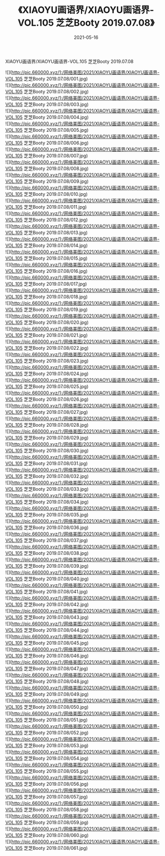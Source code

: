 ﻿---
layout: post
title:  《XIAOYU画语界/XIAOYU画语界-VOL.105 芝芝Booty 2019.07.08》
date:   2021-05-16
img: http://pic.660000.xyz/1:/网络美图/2021/XIAOYU画语界/XIAOYU画语界-VOL.105 芝芝Booty 2019.07.08/000.jpg
categories: [美女, 清纯, 唯美]
---

XIAOYU画语界/XIAOYU画语界-VOL.105 芝芝Booty 2019.07.08

 ![](http://pic.660000.xyz/1:/网络美图/2021/XIAOYU画语界/XIAOYU画语界-VOL.105 芝芝Booty 2019.07.08/001.jpg) <br>![](http://pic.660000.xyz/1:/网络美图/2021/XIAOYU画语界/XIAOYU画语界-VOL.105 芝芝Booty 2019.07.08/002.jpg) <br>![](http://pic.660000.xyz/1:/网络美图/2021/XIAOYU画语界/XIAOYU画语界-VOL.105 芝芝Booty 2019.07.08/003.jpg) <br>![](http://pic.660000.xyz/1:/网络美图/2021/XIAOYU画语界/XIAOYU画语界-VOL.105 芝芝Booty 2019.07.08/004.jpg) <br>![](http://pic.660000.xyz/1:/网络美图/2021/XIAOYU画语界/XIAOYU画语界-VOL.105 芝芝Booty 2019.07.08/005.jpg) <br>![](http://pic.660000.xyz/1:/网络美图/2021/XIAOYU画语界/XIAOYU画语界-VOL.105 芝芝Booty 2019.07.08/006.jpg) <br>![](http://pic.660000.xyz/1:/网络美图/2021/XIAOYU画语界/XIAOYU画语界-VOL.105 芝芝Booty 2019.07.08/007.jpg) <br>![](http://pic.660000.xyz/1:/网络美图/2021/XIAOYU画语界/XIAOYU画语界-VOL.105 芝芝Booty 2019.07.08/008.jpg) <br>![](http://pic.660000.xyz/1:/网络美图/2021/XIAOYU画语界/XIAOYU画语界-VOL.105 芝芝Booty 2019.07.08/009.jpg) <br>![](http://pic.660000.xyz/1:/网络美图/2021/XIAOYU画语界/XIAOYU画语界-VOL.105 芝芝Booty 2019.07.08/010.jpg) <br>![](http://pic.660000.xyz/1:/网络美图/2021/XIAOYU画语界/XIAOYU画语界-VOL.105 芝芝Booty 2019.07.08/011.jpg) <br>![](http://pic.660000.xyz/1:/网络美图/2021/XIAOYU画语界/XIAOYU画语界-VOL.105 芝芝Booty 2019.07.08/012.jpg) <br>![](http://pic.660000.xyz/1:/网络美图/2021/XIAOYU画语界/XIAOYU画语界-VOL.105 芝芝Booty 2019.07.08/013.jpg) <br>![](http://pic.660000.xyz/1:/网络美图/2021/XIAOYU画语界/XIAOYU画语界-VOL.105 芝芝Booty 2019.07.08/014.jpg) <br>![](http://pic.660000.xyz/1:/网络美图/2021/XIAOYU画语界/XIAOYU画语界-VOL.105 芝芝Booty 2019.07.08/015.jpg) <br>![](http://pic.660000.xyz/1:/网络美图/2021/XIAOYU画语界/XIAOYU画语界-VOL.105 芝芝Booty 2019.07.08/016.jpg) <br>![](http://pic.660000.xyz/1:/网络美图/2021/XIAOYU画语界/XIAOYU画语界-VOL.105 芝芝Booty 2019.07.08/017.jpg) <br>![](http://pic.660000.xyz/1:/网络美图/2021/XIAOYU画语界/XIAOYU画语界-VOL.105 芝芝Booty 2019.07.08/018.jpg) <br>![](http://pic.660000.xyz/1:/网络美图/2021/XIAOYU画语界/XIAOYU画语界-VOL.105 芝芝Booty 2019.07.08/019.jpg) <br>![](http://pic.660000.xyz/1:/网络美图/2021/XIAOYU画语界/XIAOYU画语界-VOL.105 芝芝Booty 2019.07.08/020.jpg) <br>![](http://pic.660000.xyz/1:/网络美图/2021/XIAOYU画语界/XIAOYU画语界-VOL.105 芝芝Booty 2019.07.08/021.jpg) <br>![](http://pic.660000.xyz/1:/网络美图/2021/XIAOYU画语界/XIAOYU画语界-VOL.105 芝芝Booty 2019.07.08/022.jpg) <br>![](http://pic.660000.xyz/1:/网络美图/2021/XIAOYU画语界/XIAOYU画语界-VOL.105 芝芝Booty 2019.07.08/023.jpg) <br>![](http://pic.660000.xyz/1:/网络美图/2021/XIAOYU画语界/XIAOYU画语界-VOL.105 芝芝Booty 2019.07.08/024.jpg) <br>![](http://pic.660000.xyz/1:/网络美图/2021/XIAOYU画语界/XIAOYU画语界-VOL.105 芝芝Booty 2019.07.08/025.jpg) <br>![](http://pic.660000.xyz/1:/网络美图/2021/XIAOYU画语界/XIAOYU画语界-VOL.105 芝芝Booty 2019.07.08/026.jpg) <br>![](http://pic.660000.xyz/1:/网络美图/2021/XIAOYU画语界/XIAOYU画语界-VOL.105 芝芝Booty 2019.07.08/027.jpg) <br>![](http://pic.660000.xyz/1:/网络美图/2021/XIAOYU画语界/XIAOYU画语界-VOL.105 芝芝Booty 2019.07.08/028.jpg) <br>![](http://pic.660000.xyz/1:/网络美图/2021/XIAOYU画语界/XIAOYU画语界-VOL.105 芝芝Booty 2019.07.08/029.jpg) <br>![](http://pic.660000.xyz/1:/网络美图/2021/XIAOYU画语界/XIAOYU画语界-VOL.105 芝芝Booty 2019.07.08/030.jpg) <br>![](http://pic.660000.xyz/1:/网络美图/2021/XIAOYU画语界/XIAOYU画语界-VOL.105 芝芝Booty 2019.07.08/031.jpg) <br>![](http://pic.660000.xyz/1:/网络美图/2021/XIAOYU画语界/XIAOYU画语界-VOL.105 芝芝Booty 2019.07.08/032.jpg) <br>![](http://pic.660000.xyz/1:/网络美图/2021/XIAOYU画语界/XIAOYU画语界-VOL.105 芝芝Booty 2019.07.08/033.jpg) <br>![](http://pic.660000.xyz/1:/网络美图/2021/XIAOYU画语界/XIAOYU画语界-VOL.105 芝芝Booty 2019.07.08/034.jpg) <br>![](http://pic.660000.xyz/1:/网络美图/2021/XIAOYU画语界/XIAOYU画语界-VOL.105 芝芝Booty 2019.07.08/035.jpg) <br>![](http://pic.660000.xyz/1:/网络美图/2021/XIAOYU画语界/XIAOYU画语界-VOL.105 芝芝Booty 2019.07.08/036.jpg) <br>![](http://pic.660000.xyz/1:/网络美图/2021/XIAOYU画语界/XIAOYU画语界-VOL.105 芝芝Booty 2019.07.08/037.jpg) <br>![](http://pic.660000.xyz/1:/网络美图/2021/XIAOYU画语界/XIAOYU画语界-VOL.105 芝芝Booty 2019.07.08/038.jpg) <br>![](http://pic.660000.xyz/1:/网络美图/2021/XIAOYU画语界/XIAOYU画语界-VOL.105 芝芝Booty 2019.07.08/039.jpg) <br>![](http://pic.660000.xyz/1:/网络美图/2021/XIAOYU画语界/XIAOYU画语界-VOL.105 芝芝Booty 2019.07.08/040.jpg) <br>![](http://pic.660000.xyz/1:/网络美图/2021/XIAOYU画语界/XIAOYU画语界-VOL.105 芝芝Booty 2019.07.08/041.jpg) <br>![](http://pic.660000.xyz/1:/网络美图/2021/XIAOYU画语界/XIAOYU画语界-VOL.105 芝芝Booty 2019.07.08/042.jpg) <br>![](http://pic.660000.xyz/1:/网络美图/2021/XIAOYU画语界/XIAOYU画语界-VOL.105 芝芝Booty 2019.07.08/043.jpg) <br>![](http://pic.660000.xyz/1:/网络美图/2021/XIAOYU画语界/XIAOYU画语界-VOL.105 芝芝Booty 2019.07.08/044.jpg) <br>![](http://pic.660000.xyz/1:/网络美图/2021/XIAOYU画语界/XIAOYU画语界-VOL.105 芝芝Booty 2019.07.08/045.jpg) <br>![](http://pic.660000.xyz/1:/网络美图/2021/XIAOYU画语界/XIAOYU画语界-VOL.105 芝芝Booty 2019.07.08/046.jpg) <br>![](http://pic.660000.xyz/1:/网络美图/2021/XIAOYU画语界/XIAOYU画语界-VOL.105 芝芝Booty 2019.07.08/047.jpg) <br>![](http://pic.660000.xyz/1:/网络美图/2021/XIAOYU画语界/XIAOYU画语界-VOL.105 芝芝Booty 2019.07.08/048.jpg) <br>![](http://pic.660000.xyz/1:/网络美图/2021/XIAOYU画语界/XIAOYU画语界-VOL.105 芝芝Booty 2019.07.08/049.jpg) <br>![](http://pic.660000.xyz/1:/网络美图/2021/XIAOYU画语界/XIAOYU画语界-VOL.105 芝芝Booty 2019.07.08/050.jpg) <br>![](http://pic.660000.xyz/1:/网络美图/2021/XIAOYU画语界/XIAOYU画语界-VOL.105 芝芝Booty 2019.07.08/051.jpg) <br>![](http://pic.660000.xyz/1:/网络美图/2021/XIAOYU画语界/XIAOYU画语界-VOL.105 芝芝Booty 2019.07.08/052.jpg) <br>![](http://pic.660000.xyz/1:/网络美图/2021/XIAOYU画语界/XIAOYU画语界-VOL.105 芝芝Booty 2019.07.08/053.jpg) <br>![](http://pic.660000.xyz/1:/网络美图/2021/XIAOYU画语界/XIAOYU画语界-VOL.105 芝芝Booty 2019.07.08/054.jpg) <br>![](http://pic.660000.xyz/1:/网络美图/2021/XIAOYU画语界/XIAOYU画语界-VOL.105 芝芝Booty 2019.07.08/055.jpg) <br>![](http://pic.660000.xyz/1:/网络美图/2021/XIAOYU画语界/XIAOYU画语界-VOL.105 芝芝Booty 2019.07.08/056.jpg) <br>![](http://pic.660000.xyz/1:/网络美图/2021/XIAOYU画语界/XIAOYU画语界-VOL.105 芝芝Booty 2019.07.08/057.jpg) <br>![](http://pic.660000.xyz/1:/网络美图/2021/XIAOYU画语界/XIAOYU画语界-VOL.105 芝芝Booty 2019.07.08/058.jpg) <br>![](http://pic.660000.xyz/1:/网络美图/2021/XIAOYU画语界/XIAOYU画语界-VOL.105 芝芝Booty 2019.07.08/059.jpg) <br>![](http://pic.660000.xyz/1:/网络美图/2021/XIAOYU画语界/XIAOYU画语界-VOL.105 芝芝Booty 2019.07.08/060.jpg) <br>![](http://pic.660000.xyz/1:/网络美图/2021/XIAOYU画语界/XIAOYU画语界-VOL.105 芝芝Booty 2019.07.08/061.jpg) <br>